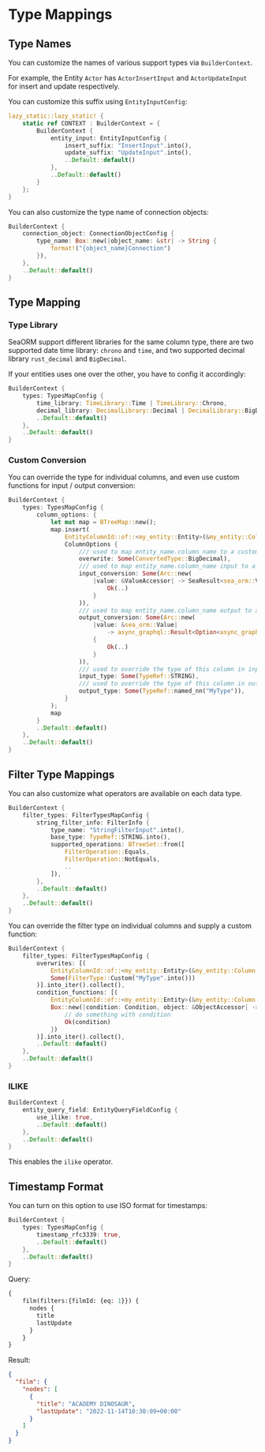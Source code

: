 # Type Mappings

## Type Names

You can customize the names of various support types via `BuilderContext`.

For example, the Entity `Actor` has `ActorInsertInput` and `ActorUpdateInput` for insert and update respectively.

You can customize this suffix using `EntityInputConfig`:

```rust
lazy_static::lazy_static! {
    static ref CONTEXT : BuilderContext = {
        BuilderContext {
            entity_input: EntityInputConfig {
                insert_suffix: "InsertInput".into(),
                update_suffix: "UpdateInput".into(),
                ..Default::default()
            },
            ..Default::default()
        }
    };
}
```

You can also customize the type name of connection objects:

```rust
BuilderContext {
    connection_object: ConnectionObjectConfig {
        type_name: Box::new(|object_name: &str| -> String {
            format!("{object_name}Connection")
        }),
    },
    ..Default::default()
}
```

## Type Mapping

### Type Library

SeaORM support different libraries for the same column type, there are two supported date time library: `chrono` and `time`, and two supported decimal library `rust_decimal` and `BigDecimal`.

If your entities uses one over the other, you have to config it accordingly:

```rust
BuilderContext {
    types: TypesMapConfig {
        time_library: TimeLibrary::Time | TimeLibrary::Chrono,
        decimal_library: DecimalLibrary::Decimal | DecimalLibrary::BigDecimal,
        ..Default::default()
    },
    ..Default::default()
}
```

### Custom Conversion

You can override the type for individual columns, and even use custom functions for input / output conversion:

```rust
BuilderContext {
    types: TypesMapConfig {
        column_options: {
            let mut map = BTreeMap::new();
            map.insert(
                EntityColumnId::of::<my_entity::Entity>(&my_entity::Column::MyColumn),
                ColumnOptions {
                    /// used to map entity_name.column_name to a custom Type
                    overwrite: Some(ConvertedType::BigDecimal),
                    /// used to map entity_name.column_name input to a custom parser
                    input_conversion: Some(Arc::new(
                        |value: &ValueAccessor| -> SeaResult<sea_orm::Value> {
                            Ok(..)
                        }
                    )),
                    /// used to map entity_name.column_name output to a custom formatter
                    output_conversion: Some(Arc::new(
                        |value: &sea_orm::Value|
                            -> async_graphql::Result<Option<async_graphql::dynamic::FieldValue<'static>>>
                        {
                            Ok(..)
                        }
                    )),
                    /// used to override the type of this column in input objects
                    input_type: Some(TypeRef::STRING),
                    /// used to override the type of this column in output objects
                    output_type: Some(TypeRef::named_nn("MyType")),
                }
            );
            map
        }
        ..Default::default()
    },
    ..Default::default()
}
```

## Filter Type Mappings

You can also customize what operators are available on each data type.

```rust
BuilderContext {
    filter_types: FilterTypesMapConfig {
        string_filter_info: FilterInfo {
            type_name: "StringFilterInput".into(),
            base_type: TypeRef::STRING.into(),
            supported_operations: BTreeSet::from([
                FilterOperation::Equals,
                FilterOperation::NotEquals,
                ..
            ]),
        },
        ..Default::default()
    },
    ..Default::default()
}
```

You can override the filter type on individual columns and supply a custom function:

```rust
BuilderContext {
    filter_types: FilterTypesMapConfig {
        overwrites: [(
            EntityColumnId::of::<my_entity::Entity>(&my_entity::Column::MyColumn),
            Some(FilterType::Custom("MyType".into()))
        )].into_iter().collect(),
        condition_functions: [(
            EntityColumnId::of::<my_entity::Entity>(&my_entity::Column::MyColumn),
            Box::new(|condition: Condition, object: &ObjectAccessor| -> SeaResult<Condition> {
                // do something with condition
                Ok(condition)
            })
        )].into_iter().collect(),
        ..Default::default()
    },
    ..Default::default()
}
```

### ILIKE

```rust
BuilderContext {
    entity_query_field: EntityQueryFieldConfig {
        use_ilike: true,
        ..Default::default()
    },
    ..Default::default()
}
```

This enables the `ilike` operator.

## Timestamp Format

You can turn on this option to use ISO format for timestamps:

```rust
BuilderContext {
    types: TypesMapConfig {
        timestamp_rfc3339: true,
        ..Default::default()
    },
    ..Default::default()
}
```

Query:

```graphql
{
    film(filters:{filmId: {eq: 1}}) {
      nodes {
        title
        lastUpdate
      }
    }
}
```

Result:

```json
{
  "film": {
    "nodes": [
      {
        "title": "ACADEMY DINOSAUR",
        "lastUpdate": "2022-11-14T10:30:09+00:00"
      }
    ]
  }
}
```
